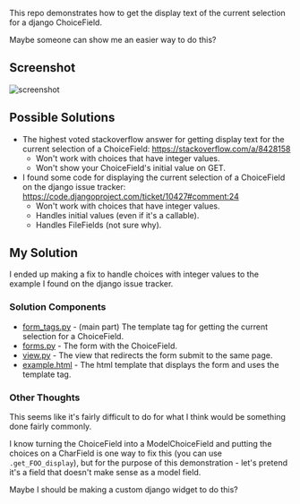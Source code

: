 This repo demonstrates how to get the display text of the current selection for a django ChoiceField.

Maybe someone can show me an easier way to do this?

## Screenshot
![screenshot](https://raw.github.com/pawl/django_choicefield_display_example/master/screenshot.png "screenshot")

## Possible Solutions

* The highest voted stackoverflow answer for getting display text for the current selection of a ChoiceField: https://stackoverflow.com/a/8428158
  * Won't work with choices that have integer values.
  * Won't show your ChoiceField's initial value on GET.
* I found some code for displaying the current selection of a ChoiceField on the django issue tracker: https://code.djangoproject.com/ticket/10427#comment:24
  * Won't work with choices that have integer values.
  * Handles initial values (even if it's a callable).
  * Handles FileFields (not sure why).

## My Solution

I ended up making a fix to handle choices with integer values to the example I found on the django issue tracker.

### Solution Components
* [form_tags.py](mysite/myapp/templatetags/form_tags.py) - (main part) The template tag for getting the current selection for a ChoiceField.
* [forms.py](mysite/myapp/forms.py) - The form with the ChoiceField.
* [view.py](mysite/myapp/view.py) - The view that redirects the form submit to the same page.
* [example.html](mysite/templates/example.html) - The html template that displays the form and uses the template tag.

### Other Thoughts

This seems like it's fairly difficult to do for what I think would be something done fairly commonly.

I know turning the ChoiceField into a ModelChoiceField and putting the choices on a CharField is one way to fix this (you can use `.get_FOO_display`), but for the purpose of this demonstration - let's pretend it's a field that doesn't make sense as a model field.

Maybe I should be making a custom django widget to do this?
